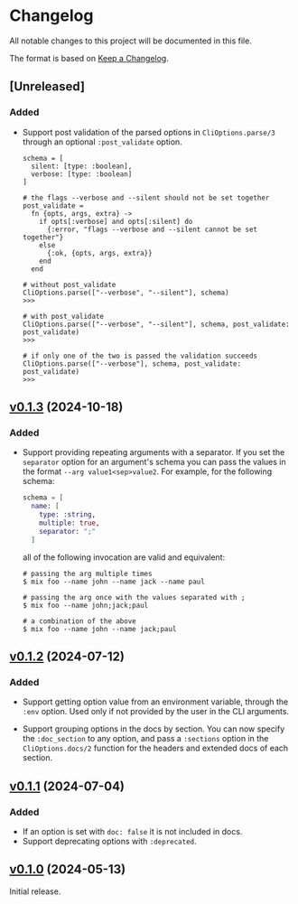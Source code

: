 # Changelog

All notable changes to this project will be documented in this file.

The format is based on [Keep a Changelog](https://keepachangelog.com/en/1.0.0/).

## [Unreleased]

### Added

* Support post validation of the parsed options in `CliOptions.parse/3`  through an
  optional `:post_validate` option.

  ```cli
  schema = [
    silent: [type: :boolean],
    verbose: [type: :boolean]
  ]

  # the flags --verbose and --silent should not be set together
  post_validate =
    fn {opts, args, extra} ->
      if opts[:verbose] and opts[:silent] do
        {:error, "flags --verbose and --silent cannot be set together"}
      else
        {:ok, {opts, args, extra}}
      end
    end

  # without post_validate
  CliOptions.parse(["--verbose", "--silent"], schema)
  >>>

  # with post_validate
  CliOptions.parse(["--verbose", "--silent"], schema, post_validate: post_validate)
  >>>

  # if only one of the two is passed the validation succeeds
  CliOptions.parse(["--verbose"], schema, post_validate: post_validate)
  >>>
  ```

## [v0.1.3](https://github.com/sportradar/elixir-workspace/tree/cli_options/v0.1.3) (2024-10-18)

### Added

* Support providing repeating arguments with a separator. If you set the `separator`
  option for an argument's schema you can pass the values in the format `--arg value1<sep>value2`.
  For example, for the following schema:

  ```elixir
  schema = [
    name: [
      type: :string,
      multiple: true,
      separator: ";" 
    ]
  ```

  all of the following invocation are valid and equivalent:

  ```
  # passing the arg multiple times  
  $ mix foo --name john --name jack --name paul

  # passing the arg once with the values separated with ;
  $ mix foo --name john;jack;paul

  # a combination of the above
  $ mix foo --name john --name jack;paul
  ```

## [v0.1.2](https://github.com/sportradar/elixir-workspace/tree/cli_options/v0.1.2) (2024-07-12)

### Added

* Support getting option value from an environment variable, through the `:env` option. Used
only if not provided by the user in the CLI arguments.

* Support grouping options in the docs by section. You can now specify the `:doc_section`
to any option, and pass a `:sections` option in the `CliOptions.docs/2` function for the
headers and extended docs of each section.

## [v0.1.1](https://github.com/sportradar/elixir-workspace/tree/cli_options/v0.1.1) (2024-07-04)

### Added

* If an option is set with `doc: false` it is not included in docs.
* Support deprecating options with `:deprecated`.

## [v0.1.0](https://github.com/sportradar/elixir-workspace/tree/cli_options/v0.1.0) (2024-05-13)

Initial release.
